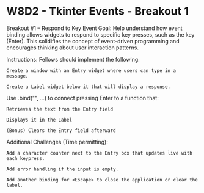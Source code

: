 # W8D2 - Tkinter Events - Breakout 1

Breakout #1 – Respond to Key Event
Goal:
 Help understand how event binding allows widgets to respond to specific key presses, such as the <Return> key (Enter). This solidifies the concept of event-driven programming and encourages thinking about user interaction patterns.

Instructions:
Fellows should implement the following:

    Create a window with an Entry widget where users can type in a message.
    
    Create a Label widget below it that will display a response.

Use .bind("<Return>", ...) to connect pressing Enter to a function that:

    Retrieves the text from the Entry field

    Displays it in the Label

    (Bonus) Clears the Entry field afterward

Additional Challenges (Time permitting):

    Add a character counter next to the Entry box that updates live with each keypress.

    Add error handling if the input is empty.

    Add another binding for <Escape> to close the application or clear the label.
